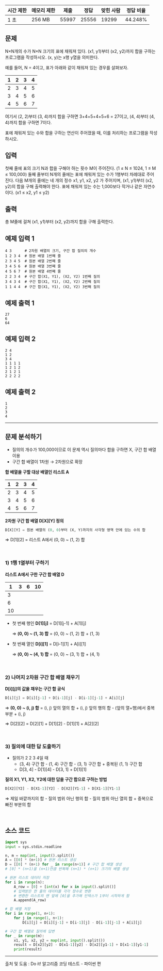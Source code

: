 | 시간 제한 | 메모리 제한 | 제출 | 정답 | 맞힌 사람 | 정답 비율 |
| --- | --- | --- | --- | --- | --- |
| 1 초 | 256 MB | 55997 | 25556 | 19299 | 44.248% |

## 문제

N×N개의 수가 N×N 크기의 표에 채워져 있다. (x1, y1)부터 (x2, y2)까지 합을 구하는 프로그램을 작성하시오. (x, y)는 x행 y열을 의미한다.

예를 들어, N = 4이고, 표가 아래와 같이 채워져 있는 경우를 살펴보자.

| 1 | 2 | 3 | 4 |
| --- | --- | --- | --- |
| 2 | 3 | 4 | 5 |
| 3 | 4 | 5 | 6 |
| 4 | 5 | 6 | 7 |

여기서 (2, 2)부터 (3, 4)까지 합을 구하면 3+4+5+4+5+6 = 27이고, (4, 4)부터 (4, 4)까지 합을 구하면 7이다.

표에 채워져 있는 수와 합을 구하는 연산이 주어졌을 때, 이를 처리하는 프로그램을 작성하시오.

## 입력

첫째 줄에 표의 크기 N과 합을 구해야 하는 횟수 M이 주어진다. (1 ≤ N ≤ 1024, 1 ≤ M ≤ 100,000) 둘째 줄부터 N개의 줄에는 표에 채워져 있는 수가 1행부터 차례대로 주어진다. 다음 M개의 줄에는 네 개의 정수 x1, y1, x2, y2 가 주어지며, (x1, y1)부터 (x2, y2)의 합을 구해 출력해야 한다. 표에 채워져 있는 수는 1,000보다 작거나 같은 자연수이다. (x1 ≤ x2, y1 ≤ y2)

## 출력

총 M줄에 걸쳐 (x1, y1)부터 (x2, y2)까지 합을 구해 출력한다.

## 예제 입력 1

```
4 3      # 2차원 배열의 크기, 구간 합 질의의 개수
1 2 3 4  # 원본 배열 1번째 줄
2 3 4 5  # 원본 배열 2번째 줄
3 4 5 6  # 원본 배열 3번째 줄
4 5 6 7  # 원본 배열 4번째 줄
2 2 3 4  # 구간 합(X1, Y1), (X2, Y2) 1번째 질의
3 4 3 4  # 구간 합(X1, Y1), (X2, Y2) 2번째 질의
1 1 4 4  # 구간 합(X1, Y1), (X2, Y2) 3번째 질의
```

## 예제 출력 1

```
27
6
64
```

## 예제 입력 2

```
2 4
1 2
3 4
1 1 1 1
1 2 1 2
2 1 2 1
2 2 2 2
```

## 예제 출력 2

```
1
2
3
4
```

---

## 문제 분석하기

- 질의의 개수가 100,000이므로 이 문제 역시 질의마다 합을 구하면 X, 구간 합 배열 이용
- 구간 합 배열이 1차원 → 2차원으로 확장

**합 배열을 구할 대상 배열인 리스트 A**

| 1 | 2 | 3 | 4 |
| --- | --- | --- | --- |
| 2 | 3 | 4 | 5 |
| 3 | 4 | 5 | 6 |
| 4 | 5 | 6 | 7 |

**2차원 구간 합 배열 D[X][Y] 정의**

```python
D[X][Y] = 원본 배열의 (0, 0)부터 (X, Y)까지의 사각형 영역 안에 있는 수의 합
```

⇒ D[1][2] = 리스트 A에서 (0, 0) ~ (1, 2) 합

<br>

### 1) 1행 1열부터 구하기

**리스트 A에서 구한 구간 합 배열 D**

| 1 | 3 | 6 | 10 |
| --- | --- | --- | --- |
| 3 |  |  |  |
| 6 |  |  |  |
| 10 |  |  |  |
- 첫 번째 행인 **D[1][j]** = D[1][j-1] + A[1][j]
    
    ⇒ **(0, 0) ~ (1, 3) 합** = (0, 0) ~ (1, 2) 합 + (1, 3)
    
- 첫 번째 열인 **D[i][1]** = D[i-1][1] + A[i][1]
    
    ⇒ **(0, 0) ~ (4, 1) 합** = (0, 0) ~ (3, 1) 합 + (4, 1)

<br>

### 2) 나머지 2차원 구간 합 배열 채우기
**D[i][j]의 값을 채우는 구간 합 공식**

```python
D[i][j] = D[i][j-1] + D[i-1][j] - D[i-1][j-1] + A[i][j]
```

⇒ **(0, 0) ~ (i, j) 합** = (i, j) 앞의 열의 합 + (i, j) 앞의 행의 합 - (앞의 열+행)에서 중복 부분 + (i, j)

⇒ D[2][2] = D[2][1] + D[1][2] - D[1][1] + A[2][2]

<br>

### 3) 질의에 대한 답 도출하기

- 질의가 2 2 3 4일 때
    - (3, 4) 구간 합 - (1, 4) 구간 합 - (3, 1) 구간 합 + 중복된 (1, 1) 구간 합
    - D[3, 4] - D[1][4] - D[3, 1] + D[1][1]

**질의 X1, Y1, X2, Y2에 대한 답을 구간 합으로 구하는 방법**

```python
D[X2][Y2] - D[X1-1][Y2] - D[X2][Y1-1] + D[X1-1][Y1-1]
```

⇒ 제일 바깥까지의 합 - 질의 범위 아닌 행의 합 - 질의 범위 아닌 열의 합 + 중복으로 빠진 부분의 합

<br>

## 소스 코드

```python
import sys
input = sys.stdin.readline

n, m = map(int, input().split())
A = [[0] * (n+1)] # 원본 리스트 생성
D = [[0] * (n+1) for _ in range(n+1)] # 구간 합 배열 생성
# [0] * (n+1)을 (n+1)만큼 반복해 (n+1) * (n+1) 크기의 배열 생성

# 원본 리스트 데이터 저장
for i in range(n):
	A_row = [0] + [int(x) for x in input().split()]
	# 입력받은 한 줄의 데이터를 각각 정수로 변환
	# 변환한 리스트의 맨 앞에 [0]을 추가해 인덱스가 1부터 시작하게 함
	A.append(A_row)

# 합 배열 저장
for i in range(1, n+1):
	for j in range(1, n+1):
		D[i][j] = D[i][j-1] + D[i-1][j] - D[i-1][j-1] + A[i][j]

# 구간 합 배열로 질의에 답변
for _ in range(m):
	x1, y1, x2, y2 = map(int, input().split())
	result = D[x2][y2] - D[x1-1][y2] - D[x2][y1-1] + D[x1-1][y1-1]
	print(result)
```

<hr>

출처 및 도움 : Do it! 알고리즘 코딩 테스트 - 파이썬 편
